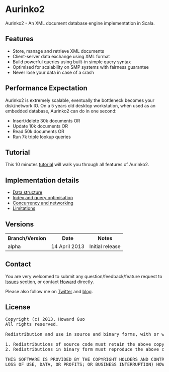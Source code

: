 Aurinko2
=
Aurinko2 - An XML document database engine implementation in Scala.

Features
-
- Store, manage and retrieve XML documents
- Client-server data exchange using XML format
- Build powerful queries using built-in simple query syntax
- Optimised for scalability on SMP systems with fairness guarantee
- Never lose your data in case of a crash

Performance Expectation
-
Aurinko2 is extremely scalable, eventually the bottleneck becomes your disk/network IO.
On a 5 years old desktop workstation, when used as an embedded database, Aurinko2 can do in one second:

- Insert/delete 30k documents OR
- Update 10k documents OR
- Read 50k documents OR
- Run 7k triple lookup queries

Tutorial
-

This 10 minutes [tutorial][] will walk you through all features of Aurinko2.

Implementation details
-

- [Data structure][]
- [Index and query optimisation][]
- [Concurrency and networking][]
- [Limitations][]

Versions
-
<table>
  <tr>
    <th>Branch/Version</th>
    <th>Date</th>
    <th>Notes</th>
  </tr>
  <tr>
    <td>alpha</td>
    <td>14 April 2013</td>
    <td>Initial release</td>
  </tr>
</table>

Contact
-
You are very welcomed to submit any question/feedback/feature request to [Issues][] section, or contact [Howard][] directly.

Please also follow me on [Twitter][] and [blog].

License
-
<pre>
Copyright (c) 2013, Howard Guo
All rights reserved.

Redistribution and use in source and binary forms, with or without modification, are permitted provided that the following conditions are met:

1. Redistributions of source code must retain the above copyright notice, this list of conditions and the following disclaimer.
2. Redistributions in binary form must reproduce the above copyright notice, this list of conditions and the following disclaimer in the documentation and/or other materials provided with the distribution.

THIS SOFTWARE IS PROVIDED BY THE COPYRIGHT HOLDERS AND CONTRIBUTORS "AS IS" AND ANY EXPRESS OR IMPLIED WARRANTIES, INCLUDING, BUT NOT LIMITED TO, THE IMPLIED WARRANTIES OF MERCHANTABILITY AND FITNESS FOR A PARTICULAR PURPOSE ARE DISCLAIMED. IN NO EVENT SHALL THE COPYRIGHT OWNER OR CONTRIBUTORS BE LIABLE FOR ANY DIRECT, INDIRECT, INCIDENTAL, SPECIAL, EXEMPLARY, OR CONSEQUENTIAL DAMAGES (INCLUDING, BUT NOT LIMITED TO, PROCUREMENT OF SUBSTITUTE GOODS OR SERVICES;
LOSS OF USE, DATA, OR PROFITS; OR BUSINESS INTERRUPTION) HOWEVER CAUSED AND ON ANY THEORY OF LIABILITY, WHETHER IN CONTRACT, STRICT LIABILITY, OR TORT (INCLUDING NEGLIGENCE OR OTHERWISE) ARISING IN ANY WAY OUT OF THE USE OF THIS SOFTWARE, EVEN IF ADVISED OF THE POSSIBILITY OF SUCH DAMAGE.
</pre>

[tutorial]: https://github.com/HouzuoGuo/Aurinko2/wiki/Tutorial
[Data structure]: https://github.com/HouzuoGuo/Aurinko2/wiki/Data-structure
[Index and query optimisation]: https://github.com/HouzuoGuo/Aurinko2/wiki/Index-and-query-optimisation
[Concurrency and networking]: https://github.com/HouzuoGuo/Aurinko2/wiki/Concurrency-and-networking
[Limitations]: https://github.com/HouzuoGuo/Aurinko2/wiki/Limitations
[Issues]: https://github.com/HouzuoGuo/Aurinko2/issues
[Howard]: mailto:guohouzuo@gmail.com
[Twitter]: https://twitter.com/hzguo
[blog]: http://allstarnix.blogspot.com.au
